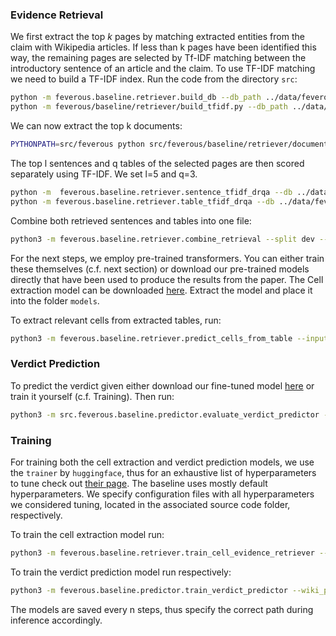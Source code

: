 
### Evidence Retrieval
 We first extract the top $k$ pages by matching extracted entities from the claim with Wikipedia articles. If less than k pages have been identified this way, the remaining pages are selected by Tf-IDF matching between the introductory sentence of an article and the claim. To use TF-IDF matching we need to build a TF-IDF index. Run the code from the directory `src`:

```bash
python -m feverous.baseline.retriever.build_db --db_path ../data/feverous_wikiv1.db --save_path ../data/feverous-wiki-docs.db
python -m feverous/baseline/retriever/build_tfidf.py --db_path ../data/feverous-wiki-docs.db --out_dir ../data/index/
 ```
 We can now extract the top k documents:
 
 ```bash
PYTHONPATH=src/feverous python src/feverous/baseline/retriever/document_entity_tfidf_ir.py  --model data/index/feverous-wiki-docs-tfidf-ngram=2-hash=16777216-tokenizer=simple.npz --db data/feverous-wiki-docs.db --count 5 --split dev --data_path data/
 ```
The top l sentences and q tables of the selected pages are then scored separately using TF-IDF. We set l=5 and q=3.

```bash
python -m  feverous.baseline.retriever.sentence_tfidf_drqa --db ../data/feverous_wikiv1.db --split dev --max_page 5 --max_sent 5 --use_precomputed false --data_path ../data/
python -m feverous.baseline.retriever.table_tfidf_drqa --db ../data/feverous_wikiv1.db --split dev --max_page 5 --max_tabs 3 --use_precomputed false --data_path ../data/
 ```
 
Combine both retrieved sentences and tables into one file:
 
 ```bash
 python3 -m feverous.baseline.retriever.combine_retrieval --split dev --max_page 5 --max_sent 5 --max_tabs 3 --data_path ../data
 ```

For the next steps, we employ pre-trained transformers. You can either train these themselves (c.f. next section) or download our pre-trained models directly that have been used to produce the results from the paper. The Cell extraction model can be downloaded [here](https://drive.google.com/file/d/1Zu3RUFzThPpsSkBhlYc0CBoRpIRxauGR/view?usp=sharing). Extract the model and place it into the folder `models`.  

To extract relevant cells from extracted tables, run:
 ```bash
 python3 -m feverous.baseline.retriever.predict_cells_from_table --input_path ../data/dev.combined.not_precomputed.p5.s5.t3.jsonl --wiki_path ../data/feverous_wikiv1.db --config_path feverous/baseline/retriever/config_roberta.json
  ```

### Verdict Prediction
To predict the verdict given either download our fine-tuned model  [here](https://drive.google.com/file/d/1SoxeTDp2NETbZdMpEle_QO8Cw0oxgUbV/view?usp=sharing) or train it yourself (c.f. Training). Then run:
```bash
python3 -m src.feverous.baseline.predictor.evaluate_verdict_predictor --input_path ../data/dev.combined.not_precomputed.p5.s5.t3.cells.jsonl --wiki_path ../data/feverous_wikiv1.db --model_path ../models/feverous_verdict_predictor
 ```

### Training

For training both the cell extraction and verdict prediction models, we use the `trainer` by `huggingface`, thus for an exhaustive list of hyperparameters to tune check out [their page](https://huggingface.co/transformers/main_classes/trainer.html). The baseline uses mostly default hyperparameters. We specify configuration files with all hyperparameters we considered tuning, located in the associated source code folder, respectively.

To train the cell extraction model run:

```bash
python3 -m feverous.baseline.retriever.train_cell_evidence_retriever --wiki_path ../data/feverous_wikiv1.db --config_path feverous/baseline/retriever/config_roberta.json --input_path ../data
 ```

To train the verdict prediction model run respectively:
```bash
python3 -m feverous.baseline.predictor.train_verdict_predictor --wiki_path ../data/feverous_wikiv1.db --config_path feverous/baseline/predictor/config_roberta_old.json --input_path ../data --sample_nei
```

The models are saved every n steps, thus specify the correct path during inference accordingly.